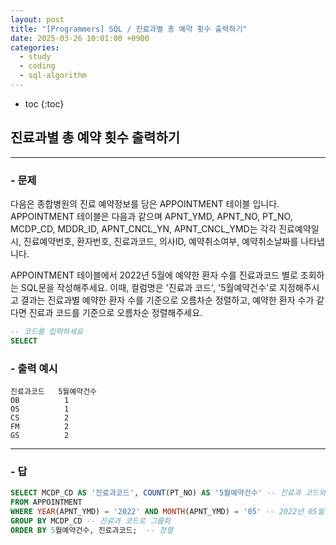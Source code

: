 ```yaml
---
layout: post
title: "[Programmers] SQL / 진료과별 총 예약 횟수 출력하기"
date: 2025-03-26 10:01:00 +0900
categories: 
  - study
  - coding
  - sql-algorithm
---
```


* toc
{:toc}

## 진료과별 총 예약 횟수 출력하기

---

### - 문제

다음은 종합병원의 진료 예약정보를 담은 APPOINTMENT 테이블 입니다.
APPOINTMENT 테이블은 다음과 같으며 APNT_YMD, APNT_NO, PT_NO, MCDP_CD, MDDR_ID, APNT_CNCL_YN, APNT_CNCL_YMD는 각각 진료예약일시, 진료예약번호, 환자번호, 진료과코드, 의사ID, 예약취소여부, 예약취소날짜를 나타냅니다.

APPOINTMENT 테이블에서 2022년 5월에 예약한 환자 수를 진료과코드 별로 조회하는 SQL문을 작성해주세요. 이때, 컬럼명은 '진료과 코드', '5월예약건수'로 지정해주시고 결과는 진료과별 예약한 환자 수를 기준으로 오름차순 정렬하고, 예약한 환자 수가 같다면 진료과 코드를 기준으로 오름차순 정렬해주세요.

```sql
-- 코드를 입력하세요
SELECT
```

### - 출력 예시

```
진료과코드	5월예약건수
OB	        1
OS	        1
CS	        2
FM	        2
GS	        2
```

<!-- >  -->

---

### - 답

```sql
SELECT MCDP_CD AS '진료과코드', COUNT(PT_NO) AS '5월예약건수' -- 진료과 코드와 5월 예약 건수를 조회
FROM APPOINTMENT
WHERE YEAR(APNT_YMD) = '2022' AND MONTH(APNT_YMD) = '05' -- 2022년 05월로 필터링
GROUP BY MCDP_CD -- 진료과 코드로 그룹화
ORDER BY 5월예약건수, 진료과코드;  -- 정렬
```

<!--  -->
